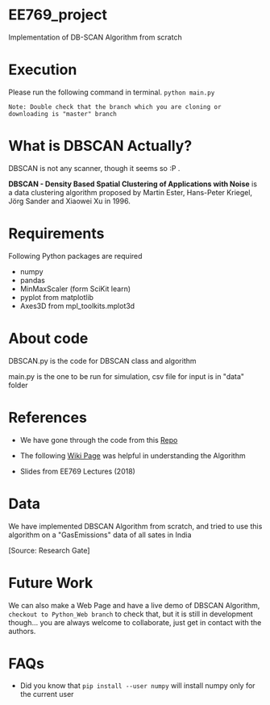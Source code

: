 # EE769_project
Implementation of DB-SCAN Algorithm from scratch

# Execution
Please run the following command in terminal.
`python main.py`

```
Note: Double check that the branch which you are cloning or downloading is "master" branch
```
# What is DBSCAN Actually?
DBSCAN is not any scanner, though it seems so :P .

**DBSCAN - Density Based Spatial Clustering of Applications with Noise** is a data clustering algorithm proposed by Martin Ester, Hans-Peter Kriegel, Jörg Sander and Xiaowei Xu in 1996.


# Requirements
Following Python packages are required
* numpy
* pandas
* MinMaxScaler (form SciKit learn)
* pyplot from matplotlib
* Axes3D from mpl_toolkits.mplot3d

# About code
DBSCAN.py is the code for DBSCAN class and algorithm

main.py is the one to be run for simulation, csv file for input is in "data" folder

# References
* We have gone through the code from this [Repo](https://github.com/madhug-nadig/Machine-Learning-Algorithms-from-Scratch)

* The following [Wiki Page](https://en.wikipedia.org/wiki/DBSCAN) was helpful in understanding the Algorithm

* Slides from EE769 Lectures (2018)

# Data
We have implemented DBSCAN Algorithm from scratch, and tried to use this algorithm on a "GasEmissions" data of all sates in India

[Source: Research Gate]

# Future Work
We can also make a Web Page and have a live demo of DBSCAN Algorithm, `checkout to Python_Web branch` to check that, but it is still in development though... you are always welcome to collaborate, just get in contact with the authors.

# FAQs
* Did you know that `pip install --user numpy` will install numpy only for the current user
